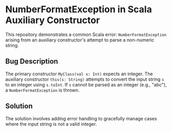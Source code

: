 # NumberFormatException in Scala Auxiliary Constructor

This repository demonstrates a common Scala error: `NumberFormatException` arising from an auxiliary constructor's attempt to parse a non-numeric string.

## Bug Description
The primary constructor `MyClass(val x: Int)` expects an integer.  The auxiliary constructor `this(s: String)` attempts to convert the input string `s` to an integer using `s.toInt`. If `s` cannot be parsed as an integer (e.g., "abc"), a `NumberFormatException` is thrown.

## Solution
The solution involves adding error handling to gracefully manage cases where the input string is not a valid integer.
